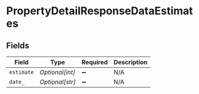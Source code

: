 # PropertyDetailResponseDataEstimates


## Fields

| Field              | Type               | Required           | Description        |
| ------------------ | ------------------ | ------------------ | ------------------ |
| `estimate`         | *Optional[int]*    | :heavy_minus_sign: | N/A                |
| `date_`            | *Optional[str]*    | :heavy_minus_sign: | N/A                |